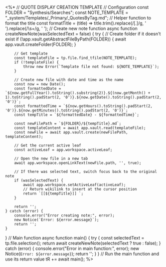 <%*
// QUOTE DISPLAY CREATION TEMPLATE
// Configuration
const FOLDER = "Synthesis/Searches";
const NOTE_TEMPLATE = "_system/Templates/_Primary/_QuotesByTag.md";
// Helper function to format the title
const formatTitle = (title) => title.trim().replace(/[.]/g, ' ').replace(/\s+/g, ' ');
// Create new note function
async function createNewNote(wasSelectedText = false) {
    try {
        // Create folder if it doesn't exist
        if (!app.vault.getAbstractFileByPath(FOLDER)) {
            await app.vault.createFolder(FOLDER);
        }
        
        // Get template
        const templateFile = tp.file.find_tfile(NOTE_TEMPLATE);
        if (!templateFile) {
            throw new Error(`Template file not found: ${NOTE_TEMPLATE}`);
        }
        
        // Create new file with date and time as the name
        const now = new Date();
        const formattedDate = `${now.getFullYear().toString().substring(2)}.${(now.getMonth() + 1).toString().padStart(2, '0')}.${now.getDate().toString().padStart(2, '0')}`;
        const formattedTime = `${now.getHours().toString().padStart(2, '0')}.${now.getMinutes().toString().padStart(2, '0')}`;
        const tempTitle = `${formattedDate} - ${formattedTime}`;
        
        const newFilePath = `${FOLDER}/${tempTitle}.md`;
        const templateContent = await app.vault.read(templateFile);
        const newFile = await app.vault.create(newFilePath, templateContent);
        
        // Get the current active leaf
        const activeLeaf = app.workspace.activeLeaf;
        
        // Open the new file in a new tab
        await app.workspace.openLinkText(newFile.path, '', true);
        
        // If there was selected text, switch focus back to the original note
        if (wasSelectedText) {
            await app.workspace.setActiveLeaf(activeLeaf);
            // Return wikilink to insert at the cursor position
            return `[[${tempTitle}]] `;
        }
        
        return '';
    } catch (error) {
        console.error("Error creating note:", error);
        new Notice(`Error: ${error.message}`);
        return '';
    }
}
// Main function
async function main() {
    try {
        const selectedText = tp.file.selection();
        return await createNewNote(selectedText ? true : false);
    } catch (error) {
        console.error("Error in main function:", error);
        new Notice(`Error: ${error.message}`);
        return '';
    }
}
// Run the main function and use its return value
tR += await main();
%>